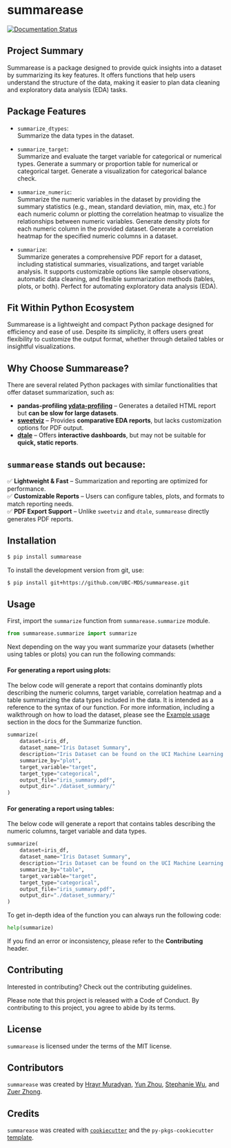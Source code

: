 # summarease

[![Documentation Status](https://readthedocs.org/projects/summarease/badge/?version=latest)](https://summarease.readthedocs.io/en/latest/)

## Project Summary

Summarease is a package designed to provide quick insights into a dataset by summarizing its key features. It offers functions that help users understand the structure of the data, making it easier to plan data cleaning and exploratory data analysis (EDA) tasks.

## Package Features

- `summarize_dtypes`:  
  Summarize the data types in the dataset.

- `summarize_target`:  
  Summarize and evaluate the target variable for categorical or numerical types. Generate a summary or proportion table for numerical or categorical target. Generate a visualization for categorical balance check.

- `summarize_numeric`:  
  Summarize the numeric variables in the dataset by providing the summary statistics (e.g., mean, standard deviation, min, max, etc.) for each numeric column or plotting the correlation heatmap to visualize the relationships between numeric variables. Generate density plots for each numeric column in the provided dataset. Generate a correlation heatmap for the specified numeric columns in a dataset.

- `summarize`:  
  Summarize generates a comprehensive PDF report for a dataset, including statistical summaries, visualizations, and target variable analysis. It supports customizable options like sample observations, automatic data cleaning, and flexible summarization methods (tables, plots, or both). Perfect for automating exploratory data analysis (EDA).

## Fit Within Python Ecosystem

Summarease is a lightweight and compact Python package designed for efficiency and ease of use. Despite its simplicity, it offers users great flexibility to customize the output format, whether through detailed tables or insightful visualizations.

## Why Choose Summarease?
There are several related Python packages with similar functionalities that offer dataset summarization, such as:
- **pandas-profiling [ydata-profiling](https://github.com/ydataai/ydata-profiling)** – Generates a detailed HTML report but **can be slow for large datasets**.
- **[sweetviz](https://github.com/fbdesignpro/sweetviz)** – Provides **comparative EDA reports**, but lacks customization options for PDF output.
- **[dtale](https://github.com/man-group/dtale)** – Offers **interactive dashboards**, but may not be suitable for **quick, static reports**.
  
## `summarease` stands out because:
✅ **Lightweight & Fast** – Summarization and reporting are optimized for performance.  
✅ **Customizable Reports** – Users can configure tables, plots, and formats to match reporting needs.  
✅ **PDF Export Support** – Unlike `sweetviz` and `dtale`, `summarease` directly generates PDF reports.  


## Installation

```bash
$ pip install summarease
```
To install the development version from git, use:
```bash
$ pip install git+https://github.com/UBC-MDS/summarease.git
```

## Usage

First, import the `summarize` function from `summarease.summarize` module.

```python
from summarease.summarize import summarize
```

Next depending on the way you want summarize your datasets (whether using tables or plots) you can run the following commands:

#### For generating a report using plots:

The below code will generate a report that contains dominantly plots describing the numeric columns, target variable, correlation heatmap and a table summarizing the data types included in the data. It is intended as a reference to the syntax of our function. For more information, including a walkthrough on how to load the dataset, please see the [Example usage](https://summarease.readthedocs.io/en/latest/summarize.html#example-usage) section in the docs for the Summarize function. 

```python
summarize(
    dataset=iris_df, 
    dataset_name="Iris Dataset Summary", 
    description="Iris Dataset can be found on the UCI Machine Learning Repository",
    summarize_by="plot",
    target_variable="target",
    target_type="categorical",
    output_file="iris_summary.pdf",
    output_dir="./dataset_summary/"
)
```

#### For generating a report using tables:

The below code will generate a report that contains tables describing the numeric columns, target variable and data types.

```python
summarize(
    dataset=iris_df, 
    dataset_name="Iris Dataset Summary", 
    description="Iris Dataset can be found on the UCI Machine Learning Repository",
    summarize_by="table",
    target_variable="target",
    target_type="categorical",
    output_file="iris_summary.pdf",
    output_dir="./dataset_summary/"
)
```

To get in-depth idea of the function you can always run the following code:

```python
help(summarize)
```

If you find an error or inconsistency, please refer to the **Contributing** header.

## Contributing

Interested in contributing? Check out the contributing guidelines. 

Please note that this project is released with a Code of Conduct. By contributing to this project, you agree to abide by its terms.

## License

`summarease` is licensed under the terms of the MIT license.

## Contributors

`summarease` was created by [Hrayr Muradyan](https://github.com/HrayrMuradyan), [Yun Zhou](https://github.com/Green-zy), [Stephanie Wu](https://github.com/stephqwu), and [Zuer Zhong](https://github.com/zze1999).

## Credits

`summarease` was created with [`cookiecutter`](https://cookiecutter.readthedocs.io/en/latest/) and the `py-pkgs-cookiecutter` [template](https://github.com/py-pkgs/py-pkgs-cookiecutter).

